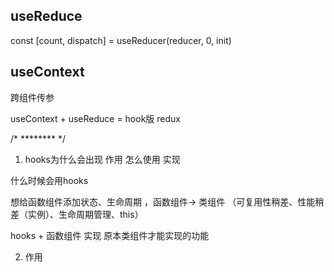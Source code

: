 ## useReduce

const [count, dispatch] = useReducer(reducer, 0, init)

## useContext

跨组件传参

useContext + useReduce = hook版 redux

/* ******** */

1. hooks为什么会出现 作用 怎么使用  实现

什么时候会用hooks

想给函数组件添加状态、生命周期 ，函数组件-> 类组件 （可复用性稍差、性能稍差（实例）、生命周期管理、this）

hooks + 函数组件 实现 原本类组件才能实现的功能

2. 作用

